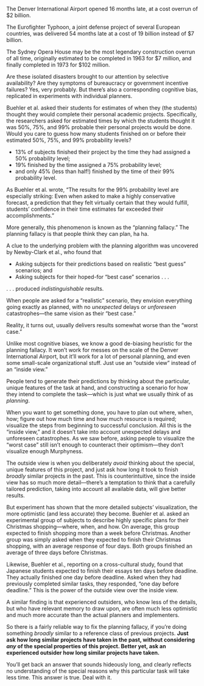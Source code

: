 The Denver International Airport opened 16 months late, at a cost overrun of $2 billion.

The Eurofighter Typhoon, a joint defense project of several European countries, was delivered 54 months late at a cost of 19 billion instead of $7 billion.

The Sydney Opera House may be the most legendary construction overrun of all time, originally estimated to be completed in 1963 for $7 million, and finally completed in 1973 for $102 million.

Are these isolated disasters brought to our attention by selective availability? Are they symptoms of bureaucracy or government incentive failures? Yes, very probably. But there’s also a corresponding cognitive bias, replicated in experiments with individual planners.

Buehler et al. asked their students for estimates of when they (the students) thought they would complete their personal academic projects. Specifically, the researchers asked for estimated times by which the students thought it was 50%, 75%, and 99% probable their personal projects would be done. Would you care to guess how many students finished on or before their estimated 50%, 75%, and 99% probability levels?

- 13% of subjects finished their project by the time they had assigned a 50% probability level;
- 19% finished by the time assigned a 75% probability level;
- and only 45% (less than half!) finished by the time of their 99% probability level.

As Buehler et al. wrote, “The results for the 99% probability level are especially striking: Even when asked to make a highly conservative forecast, a prediction that they felt virtually certain that they would fulfill, students’ confidence in their time estimates far exceeded their accomplishments.”

More generally, this phenomenon is known as the “planning fallacy.” The planning fallacy is that people think they can plan, ha ha.

A clue to the underlying problem with the planning algorithm was uncovered by Newby-Clark et al., who found that

- Asking subjects for their predictions based on realistic “best guess” scenarios; and
- Asking subjects for their hoped-for “best case” scenarios . . .

. . . produced *indistinguishable* results.

When people are asked for a “realistic” scenario, they envision everything going exactly as planned, with no *unexpected* delays or *unforeseen* catastrophes—the same vision as their “best case.”

Reality, it turns out, usually delivers results somewhat worse than the “worst case.”

Unlike most cognitive biases, we know a good de-biasing heuristic for the planning fallacy. It won’t work for messes on the scale of the Denver International Airport, but it’ll work for a lot of personal planning, and even some small-scale organizational stuff. Just use an “outside view” instead of an “inside view.”

People tend to generate their predictions by thinking about the particular, unique features of the task at hand, and constructing a scenario for how they intend to complete the task—which is just what we usually think of as *planning*.

When you want to get something done, you have to plan out where, when, how; figure out how much time and how much resource is required; visualize the steps from beginning to successful conclusion. All this is the “inside view,” and it doesn’t take into account unexpected delays and unforeseen catastrophes. As we saw before, asking people to visualize the “worst case” still isn’t enough to counteract their optimism—they don’t visualize enough Murphyness.

The outside view is when you deliberately *avoid* thinking about the special, unique features of this project, and just ask how long it took to finish *broadly* similar projects in the past. This is counterintuitive, since the inside view has so much more detail—there’s a temptation to think that a carefully tailored prediction, taking into account all available data, will give better results.

But experiment has shown that the more detailed subjects’ visualization, the more optimistic (and less accurate) they become. Buehler et al. asked an experimental group of subjects to describe highly specific plans for their Christmas shopping—where, when, and how. On average, this group expected to finish shopping more than a week before Christmas. Another group was simply asked when they expected to finish their Christmas shopping, with an average response of four days. Both groups finished an average of three days before Christmas.

Likewise, Buehler et al., reporting on a cross-cultural study, found that Japanese students expected to finish their essays ten days before deadline. They actually finished one day before deadline. Asked when they had previously completed similar tasks, they responded, “one day before deadline.” This is the power of the outside view over the inside view.

A similar finding is that experienced outsiders, who know less of the details, but who have relevant memory to draw upon, are often much less optimistic and much more accurate than the actual planners and implementers.

So there is a fairly reliable way to fix the planning fallacy, if you’re doing something *broadly* similar to a reference class of previous projects. **Just ask how long similar projects have taken in the past, without considering *any* of the special properties of this project. Better yet, ask an experienced outsider how long similar projects have taken.**

You’ll get back an answer that sounds hideously long, and clearly reflects no understanding of the special reasons why this particular task will take less time. This answer is true. Deal with it.
